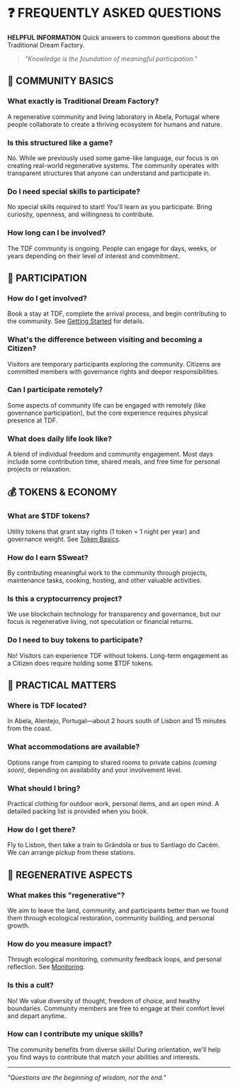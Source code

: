 # ❓ FREQUENTLY ASKED QUESTIONS

**HELPFUL INFORMATION** Quick answers to common questions about the Traditional Dream Factory.

> *"Knowledge is the foundation of meaningful participation."*

## 🌱 COMMUNITY BASICS

### What exactly is Traditional Dream Factory?
A regenerative community and living laboratory in Abela, Portugal where people collaborate to create a thriving ecosystem for humans and nature.

### Is this structured like a game?
No. While we previously used some game-like language, our focus is on creating real-world regenerative systems. The community operates with transparent structures that anyone can understand and participate in.

### Do I need special skills to participate?
No special skills required to start! You'll learn as you participate. Bring curiosity, openness, and willingness to contribute.

### How long can I be involved?
The TDF community is ongoing. People can engage for days, weeks, or years depending on their level of interest and commitment.

## 🔄 PARTICIPATION

### How do I get involved?
Book a stay at TDF, complete the arrival process, and begin contributing to the community. See [Getting Started](getting_started.md) for details.

### What's the difference between visiting and becoming a Citizen?
Visitors are temporary participants exploring the community. Citizens are committed members with governance rights and deeper responsibilities.

### Can I participate remotely?
Some aspects of community life can be engaged with remotely (like governance participation), but the core experience requires physical presence at TDF.

### What does daily life look like?
A blend of individual freedom and community engagement. Most days include some contribution time, shared meals, and free time for personal projects or relaxation.

## 💰 TOKENS & ECONOMY

### What are $TDF tokens?
Utility tokens that grant stay rights (1 token = 1 night per year) and governance weight. See [Token Basics](../05_token-economy/token_basics.md).

### How do I earn $Sweat?
By contributing meaningful work to the community through projects, maintenance tasks, cooking, hosting, and other valuable activities.

### Is this a cryptocurrency project?
We use blockchain technology for transparency and governance, but our focus is regenerative living, not speculation or financial returns.

### Do I need to buy tokens to participate?
No! Visitors can experience TDF without tokens. Long-term engagement as a Citizen does require holding some $TDF tokens.

## 🏡 PRACTICAL MATTERS

### Where is TDF located?
In Abela, Alentejo, Portugal—about 2 hours south of Lisbon and 15 minutes from the coast.

### What accommodations are available?
Options range from camping to shared rooms to private cabins *(coming soon)*, depending on availability and your involvement level.

### What should I bring?
Practical clothing for outdoor work, personal items, and an open mind. A detailed packing list is provided when you book.

### How do I get there?
Fly to Lisbon, then take a train to Grândola or bus to Santiago do Cacém. We can arrange pickup from these stations.

## 🌱 REGENERATIVE ASPECTS

### What makes this "regenerative"?
We aim to leave the land, community, and participants better than we found them through ecological restoration, community building, and personal growth.

### How do you measure impact?
Through ecological monitoring, community feedback loops, and personal reflection. See [Monitoring](../07_land-stewardship/monitoring.md).

### Is this a cult?
No! We value diversity of thought, freedom of choice, and healthy boundaries. Community members are free to engage at their comfort level and depart anytime.

### How can I contribute my unique skills?
The community benefits from diverse skills! During orientation, we'll help you find ways to contribute that match your abilities and interests.

---

*"Questions are the beginning of wisdom, not the end."*

